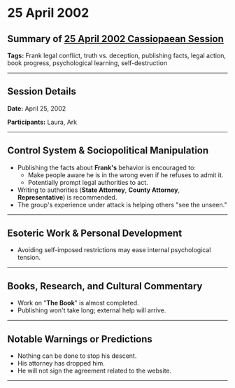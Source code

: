 # 25 April 2002

## Summary of [25 April 2002 Cassiopaean Session](https://cassiopaea.org/forum/threads/session-25-april-2002.21640/)

**Tags:** Frank legal conflict, truth vs. deception, publishing facts, legal action, book progress, psychological learning, self-destruction

---

## Session Details

**Date:** April 25, 2002

**Participants:** Laura, Ark

---

## Control System & Sociopolitical Manipulation

- Publishing the facts about **Frank's** behavior is encouraged to:
    - Make people aware he is in the wrong even if he refuses to admit it.
    - Potentially prompt legal authorities to act.
- Writing to authorities (**State Attorney**, **County Attorney**, **Representative**) is recommended.
- The group's experience under attack is helping others "see the unseen."

---

## Esoteric Work & Personal Development

- Avoiding self-imposed restrictions may ease internal psychological tension.

---

## Books, Research, and Cultural Commentary

- Work on "**The Book**" is almost completed.
- Publishing won't take long; external help will arrive.

---

## Notable Warnings or Predictions

- Nothing can be done to stop his descent.
- His attorney has dropped him.
- He will not sign the agreement related to the website.

---

